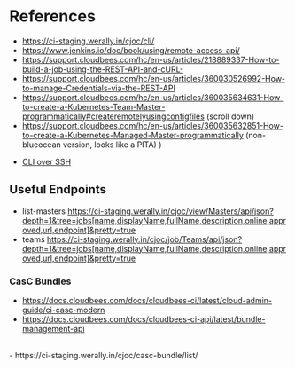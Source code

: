 # References
- https://ci-staging.werally.in/cjoc/cli/
- https://www.jenkins.io/doc/book/using/remote-access-api/
- https://support.cloudbees.com/hc/en-us/articles/218889337-How-to-build-a-job-using-the-REST-API-and-cURL-
&nbsp;
- https://support.cloudbees.com/hc/en-us/articles/360030526992-How-to-manage-Credentials-via-the-REST-API
- https://support.cloudbees.com/hc/en-us/articles/360035634631-How-to-create-a-Kubernetes-Team-Master-programmatically#createremotelyusingconfigfiles (scroll down)
- https://support.cloudbees.com/hc/en-us/articles/360035632851-How-to-create-a-Kubernetes-Managed-Master-programmatically (non-blueocean version, looks like a PITA)
)
&nbsp;
* [CLI over SSH](https://www.jenkins.io/doc/book/managing/cli/)

## Useful Endpoints
 - list-masters
   https://ci-staging.werally.in/cjoc/view/Masters/api/json?depth=1&tree=jobs[name,displayName,fullName,description,online,approved,url,endpoint]&pretty=true
 - teams
   https://ci-staging.werally.in/cjoc/job/Teams/api/json?depth=1&tree=jobs[name,displayName,fullName,description,online,approved,url,endpoint]&pretty=true

### CasC Bundles
 - https://docs.cloudbees.com/docs/cloudbees-ci/latest/cloud-admin-guide/ci-casc-modern
 - https://docs.cloudbees.com/docs/cloudbees-ci-api/latest/bundle-management-api
<br/>
 - https://ci-staging.werally.in/cjoc/casc-bundle/list/


<!--stackedit_data:
eyJoaXN0b3J5IjpbLTE5MDM3NzQ1NTgsLTQzMDQ3NjcwNCwtMj
A4NjM5MTYyOCwtMjA0NTUwMzM2OSwtMTMyOTQ2MDk2OCw5NjEw
MjY5NTcsMzA0MzkwMDUsNjM3NDk2ODc1LDczMDk5ODExNl19
-->